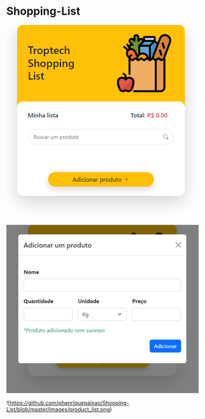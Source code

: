 # Shopping-List

![Home](https://github.com/phenriquepaixao/Shopping-List/blob/master/images/home.png)

![Add product](https://github.com/phenriquepaixao/Shopping-List/blob/master/images/add_product.png)

![https://github.com/phenriquepaixao/Shopping-List/blob/master/images/product_list.png)
